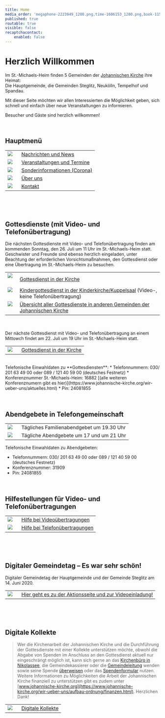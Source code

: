 ```yaml
---
title: Home
media_order: 'megaphone-2223049_1280.png,time-1606153_1280.png,book-1157658_1280.png,csm_Altar-denoise_2052648ed2.jpg,csm_IMG_1064_aac979a1a7.jpg,group-1824145_1280.png,at-sign-1083508_1280.png,IMG_7408.JPG,csm_velten_altar_69ddeeb6c1.jpg,csm_2008_-_Elster_Altar_df63a7a87e.jpg,csm_D__sseldorf_2a84004819.jpg,Bildschirmfoto 2020-05-29 um 08.23.44.png,Pfingsten 2018 noch kleiner.jpg,DSC_0013_reduziert.JPG,csm_50JahreGemeindeBremen_Altar_c8bc6d2319.jpg,P1120210.jpg,ca22da601822ed901582ed5d4a80606aaf00d88f-study-8629941920.jpeg,d6fa26fc7351ecee3a1799d022df26220cfdd6f7-blur-18674021920.jpeg,Bildschirmfoto 2020-06-20 um 11.17.45.png,Bildschirmfoto 2020-06-20 um 11.17.56.png,f263ebb89140a0fd4a72ef1090b43b95e7951040-euro-1453861280.png,icon_kontakt-nachricht schreiben.png,icon_nachrichten-news.png,icon_sonderinformationen.png,icon_über uns.png,icon_veranstaltungen-termine.png,icon_veranstaltungen-termine_alternativ.png,icon_nachrichten-news_alternativ.png'
published: true
routable: true
visible: false
recaptchacontact:
    enabled: false
---
```


# Herzlich Willkommen
Im St.-Michaels-Heim finden 5 Gemeinden der  [Johannischen Kirche](https://www.johannische-kirche.org) ihre Heimat:  
Die Hauptgemeinde, die Gemeinden Steglitz, Neukölln, Tempelhof und Spandau.

Mit dieser Seite möchten wir allen Interessierten die Möglichkeit geben, sich schnell und einfach über neue Veranstaltungen zu informieren.  

Besucher und Gäste sind herzlich willkommen!
<br><br><br>

## Hauptmenü
|  |  |
| ------ | ----------- |
| [![](icon_nachrichten-news_alternativ.png?cropResize=100,100)](https://smh-gemeinden.de/news)<font color="white">.     .</font> | [Nachrichten und News](https://smh-gemeinden.de/news) |
| [![](icon_veranstaltungen-termine_alternativ.png?cropResize=100,100)](https://smh-gemeinden.de/veranstaltungen)<font color="white">.     .</font> | [Veranstaltungen und Termine](https://smh-gemeinden.de/veranstaltungen) |
| [![](icon_sonderinformationen.png?cropResize=100,100)](https://smh-gemeinden.de/sonderinformation)<font color="white">.     .</font> | [Sonderinformationen (Corona)](https://smh-gemeinden.de/sonderinformation) |
| [![](icon_%C3%BCber%20uns.png?cropResize=100,100)](https://smh-gemeinden.de/ueber-uns)<font color="white">.     .</font> | [Über uns](https://smh-gemeinden.de/ueber-uns) |
| [![](icon_kontakt-nachricht%20schreiben.png?cropResize=100,100)](https://smh-gemeinden.de/kontakt)<font color="white">.     .</font> | [Kontakt](https://smh-gemeinden.de/kontakt) |
<br><br><br>

## Gottesdienste (mit Video- und Telefonübertragung)
Die nächsten Gottesdienste mit Video- und Telefonübertragung finden am kommenden Sonntag, den 26. Juli um 11 Uhr im St.-Michaels-Heim statt. Geschwister und Freunde sind ebenso herzlich eingeladen, unter Beachtung der erforderlichen Vorsichtsmaßnahmen, den Gottesdienst oder eine Übertragung im St.-Michaels-Heim zu besuchen.

|  |  |
| ------ | ----------- |
| [![](csm_IMG_1064_aac979a1a7.jpg?cropResize=130,130)](https://www.johannische-kirche.org/mediathek/live-gottesdienst.html)<font color="white">.     .</font> | [Gottesdienst in der Kirche](https://www.johannische-kirche.org/mediathek/live-gottesdienst.html) |
| [![](IMG_7408.JPG?cropResize=130,130)](https://www.johannische-kirche.org/mediathek/live-gottesdienst/live-kindergottesdienst.html)<font color="white">.     .</font> | [Kindergottesdienst in der Kinderkirche/Kuppelsaal](https://www.johannische-kirche.org/mediathek/live-gottesdienst/live-kindergottesdienst.html) (Video-, keine Telefonübertragung) |
| [![](csm_Altar-denoise_2052648ed2.jpg?cropResize=130,130)](https://smh-gemeinden.de/news/gottesdienste-am-kommenden-sonntag)<font color="white">.     .</font> | [Übersicht aller Gottesdienste in anderen Gemeinden der Johannischen Kirche](https://smh-gemeinden.de/news/gottesdienste-am-kommenden-sonntag) |

<br><br>
Der nächste Gottesdienst mit Video- und Telefonübertragung an einem Mittowch findet am 22. Juli um 19 Uhr im St.-Michaels-Heim statt.

|  |  |
| ------ | ----------- |
| [![](csm_IMG_1064_aac979a1a7.jpg?cropResize=130,130)](https://www.johannische-kirche.org/mediathek/live-gottesdienst.html)<font color="white">.     .</font> | [Gottesdienst in der Kirche](https://www.johannische-kirche.org/mediathek/live-gottesdienst.html) |
<br>
Telefonische Einwahldaten zu **Gottesdiensten**:
* Telefonnummern: 030/ 201 63 49 00 oder 089 / 121 40 59 00 (deutsches Festnetz)
* Konferenznummer St.-Michaels-Heim: 16882 [(alle weiteren Konferenznumern gibt es hier)](https://www.johannische-kirche.org/wir-ueber-uns/aktuelles.html)
* Pin: 24081855
<br><br><br>

## Abendgebete in Telefongemeinschaft

|  |  |
| ------ | ----------- |
| ![](d6fa26fc7351ecee3a1799d022df26220cfdd6f7-blur-18674021920.jpeg?cropResize=130,130)<font color="white">.     .</font> | Tägliches Familienabendgebet um 19.30 Uhr |
| ![](ca22da601822ed901582ed5d4a80606aaf00d88f-study-8629941920.jpeg?cropResize=130,130)<font color="white">.     .</font> | Tägliche Abendgebete um 17 und um 21 Uhr |

Telefonische Einwahldaten zu Abendgebeten:
* Telefonnummern: 030/ 201 63 49 00 oder 089 / 121 40 59 00 (deutsches Festnetz)
* Konferenznummer: 31909
* Pin: 24081855
<br><br><br>

## Hilfestellungen für Video- und Telefonübertragungen
|  |  |
| ------ | ----------- |
| [![](Bildschirmfoto%202020-06-20%20um%2011.17.45.png?cropResize=130,130)](https://smh-gemeinden.de/news/hilfestellungen-fuer-video-und-telefonuebertragungen)<font color="white">.     .</font> | [Hilfe bei Videoübertragungen](https://smh-gemeinden.de/news/hilfestellungen-fuer-video-und-telefonuebertragungen) |
| [![](Bildschirmfoto%202020-06-20%20um%2011.17.56.png?cropResize=130,130)](https://smh-gemeinden.de/news/hilfestellungen-fuer-video-und-telefonuebertragungen)<font color="white">.     .</font> | [Hilfe bei Telefonübertragungen](https://smh-gemeinden.de/news/hilfestellungen-fuer-video-und-telefonuebertragungen) |
<br><br><br>

## Digitaler Gemeindetag – Es war sehr schön!
Digitaler Gemeindetag der Hauptgemeinde und der Gemeinde Steglitz am 14. Juni 2020.

|  |  |
| ------ | ----------- |
| [![](Bildschirmfoto%202020-05-29%20um%2008.23.44.png?cropResize=130,130)](https://smh-gemeinden.de/gemeindetag)<font color="white">.     .</font> | [Hier geht es zu der Aktionsseite und zur Videoeinladung!](https://smh-gemeinden.de/gemeindetag) |
<br><br><br>

## Digitale Kollekte
> Wer die Kirchenarbeit der Johannischen Kirche und die Durchführung der Gottesdienste mit einer Kollekte unterstützen möchte, obwohl die Abgabe von Spenden im Anschluss an den Gottesdienst aktuell nur eingeschrängt möglich ist, kann sich gerne an das [Kirchenbüro in Nikolassee](https://www.johannische-kirche.org/gemeindeleben.html), die Gemeindekassierer oder die [Gemeindeleitung](https://www.johannische-kirche.org/gemeindeleben/berlin-smh.html) wenden sowie seine Spende [überweisen](https://smh-gemeinden.de/ueber-uns) oder das [Spendenformular](https://secure.spendenbank.de/form/3469) nutzen. Weitere Informationen zu Möglichkeiten die Arbeit der Johannischen Kirche finanziell zu unterstützen gibt es zudem unter [www.johannische-kirche.org](https://www.johannische-kirche.org/wir-ueber-uns/aufbau-ordnung/finanzen.html). Herzlichen Dank!
> 

|  |  |
| ------ | ----------- |
| [![](f263ebb89140a0fd4a72ef1090b43b95e7951040-euro-1453861280.png?cropResize=130,130)](https://secure.spendenbank.de/form/3469)<font color="white">.     .</font> | [Digitale Kollekte](https://secure.spendenbank.de/form/3469) |
<br><br><br>